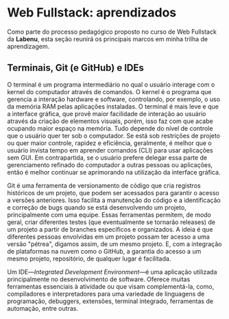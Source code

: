# Web Fullstack: aprendizados

Como parte do processo pedagógico proposto no curso de Web Fullstack da
**Labenu**, esta seção reunirá os principais marcos em minha trilha de
aprendizagem.

## Terminais, Git (e GitHub) e IDEs

O terminal é um programa intermediário no qual o usuário interage com o kernel
do computador através de comandos. O kernel é o programa que gerencia a
interação hardware e software, controlando, por exemplo, o uso da memória RAM
pelas aplicações instaladas. O terminal é mais leve e que a interface gráfica,
que provê maior facilidade de interação ao usuário através da criação de
elementos visuais, porém, isso faz com que acabe ocupando maior espaço na
memória. Tudo depende do nível de controle que o usuário quer ter sob o
computador. Se está sob restrições de projeto ou quer maior controle, rapidez e
eficiência, geralmente, é melhor que o usuário invista tempo em aprender
comandos (CLI) para usar aplicações sem GUI. Em contrapartida, se o usuário
prefere delegar essa parte de gerenciamento refinado do computador a outras
pessoas ou aplicações, então é melhor continuar se aprimorando na utilização da
interface gráfica.

Git é uma ferramenta de versionamento de código que cria registros históricos
de um projeto, que podem ser acessados para garantir o acesso a versões
anteriores.  Isso facilita a manutenção do código e a identificação e correção
de bugs quando se está desenvolvendo um projeto, principalmente com uma equipe.
Essas ferramentas permitem, de modo geral, criar diferentes testes (que
eventualmente se tornarão releases) de um projeto a partir de branches
específicos e organizados. A ideia é que diferentes pessoas envolvidas em um
projeto possam ter acesso a uma versão "pétrea", digamos assim, de um mesmo
projeto. E, com a integração de plataformas na nuvem como o GitHub, a garantia
do acesso a um mesmo projeto, repositório, de qualquer lugar é facilitada.

Um IDE―_Integrated Development Environment_―é uma aplicação utilizada
principalmente no desenvolvimento de software. Oferece muitas ferramentas
essenciais à atividade ou que visam complementá-la, como, compiladores e
interpretadores para uma variedade de linguagens de programação, debuggers,
extensões, terminal integrado, ferramentas de automação, entre outras.

